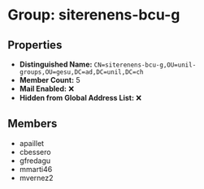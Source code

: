 # Group: siterenens-bcu-g

## Properties

- **Distinguished Name:** `CN=siterenens-bcu-g,OU=unil-groups,OU=gesu,DC=ad,DC=unil,DC=ch`
- **Member Count:** 5
- **Mail Enabled:** ❌
- **Hidden from Global Address List:** ❌

## Members

- apaillet
- cbessero
- gfredagu
- mmarti46
- mvernez2
